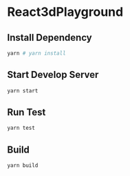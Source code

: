 # React3dPlayground

## Install Dependency

```sh
yarn # yarn install
```

## Start Develop Server

```sh
yarn start
```

## Run Test

```sh
yarn test
```

## Build

```sh
yarn build
```

